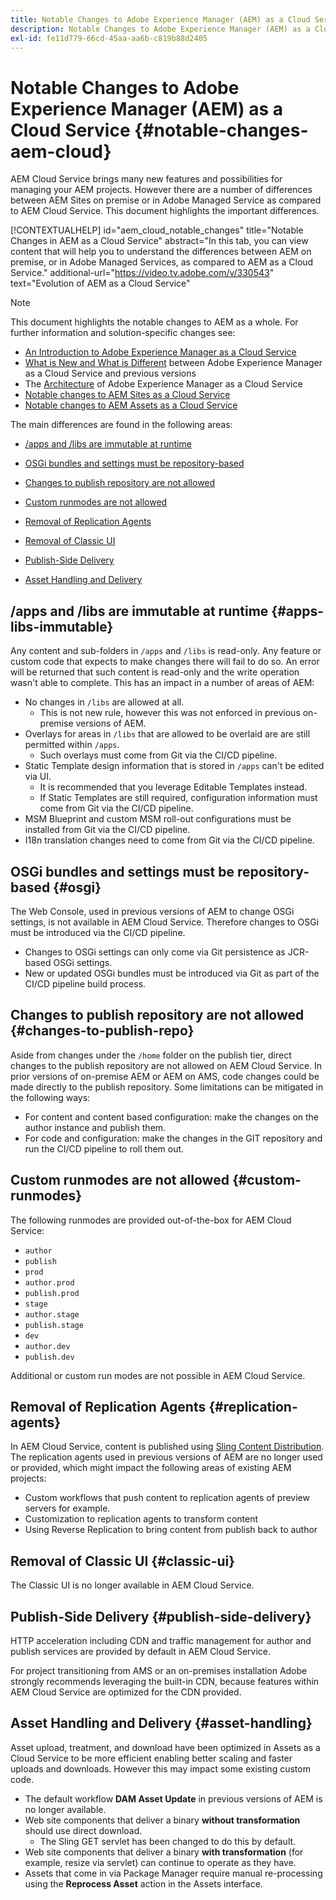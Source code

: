 ```yaml
---
title: Notable Changes to Adobe Experience Manager (AEM) as a Cloud Service
description: Notable Changes to Adobe Experience Manager (AEM) as a Cloud Service
exl-id: fe11d779-66cd-45aa-aa6b-c819b88d2405
---
```

# Notable Changes to Adobe Experience Manager (AEM) as a Cloud Service {#notable-changes-aem-cloud}

AEM Cloud Service brings many new features and possibilities for managing your AEM projects. However there are a number of differences between AEM Sites on premise or in Adobe Managed Service as compared to AEM Cloud Service. This document highlights the important differences.

[!CONTEXTUALHELP] id="aem_cloud_notable_changes" title="Notable Changes in AEM as a Cloud Service" abstract="In this tab, you can view content that will help you to understand the differences between AEM on premise, or in Adobe Managed Services, as compared to AEM as a Cloud Service." additional-url="https://video.tv.adobe.com/v/330543" text="Evolution of AEM as a Cloud Service"


>[!NOTE]
>This document highlights the notable changes to AEM as a whole. For further information and solution-specific changes see:
>
>* [An Introduction to Adobe Experience Manager as a Cloud Service](/help/overview/introduction.md)
>* [What is New and What is Different](/help/overview/what-is-new-and-different.md) between Adobe Experience Manager as a Cloud Service and previous versions
>* The [Architecture](/help/core-concepts/architecture.md) of Adobe Experience Manager as a Cloud Service
>* [Notable changes to AEM Sites as a Cloud Service](/help/sites-cloud/sites-cloud-changes.md)
>* [Notable changes to AEM Assets as a Cloud Service](/help/assets/assets-cloud-changes.md)

The main differences are found in the following areas:

* [/apps and /libs are immutable at runtime](#apps-libs-immutable)

* [OSGi bundles and settings must be repository-based](#osgi)

* [Changes to publish repository are not allowed](#changes-to-publish-repo)

* [Custom runmodes are not allowed](#custom-runmodes)

* [Removal of Replication Agents](#replication-agents)

* [Removal of Classic UI](#classic-ui)

* [Publish-Side Delivery](#publish-side-delivery)

* [Asset Handling and Delivery](#asset-handling)

## /apps and /libs are immutable at runtime {#apps-libs-immutable}

 Any content and sub-folders in `/apps` and `/libs` is read-only. Any feature or custom code that expects to make changes there will fail to do so. An error will be returned that such content is read-only and the write operation wasn't able to complete. This has an impact in a number of areas of AEM:

* No changes in `/libs` are allowed at all.
  * This is not new rule, however this was not enforced in previous on-premise versions of AEM.
* Overlays for areas in `/libs` that are allowed to be overlaid are are still permitted within `/apps`.
  * Such overlays must come from Git via the CI/CD pipeline.
* Static Template design information that is stored in `/apps` can't be edited via UI.
  * It is recommended that you leverage Editable Templates instead.
  * If Static Templates are still required, configuration information must come from Git via the CI/CD pipeline.
* MSM Blueprint and custom MSM roll-out configurations must be installed from Git via the CI/CD pipeline.
* I18n translation changes need to come from Git via the CI/CD pipeline.

## OSGi bundles and settings must be repository-based {#osgi}

The Web Console, used in previous versions of AEM to change OSGi settings, is not available in AEM Cloud Service. Therefore changes to OSGi must be introduced via the CI/CD pipeline.

* Changes to OSGi settings can only come via Git persistence as JCR-based OSGi settings.
* New or updated OSGi bundles must be introduced via Git as part of the CI/CD pipeline build process.

## Changes to publish repository are not allowed {#changes-to-publish-repo}

Aside from changes under the `/home` folder on the publish tier, direct changes to the publish repository are not allowed on AEM Cloud Service. In prior versions of on-premise AEM or AEM on AMS, code changes could be made directly to the publish repository. Some limitations can be mitigated in the following ways:

* For content and content based configuration: make the changes on the author instance and publish them.
* For code and configuration: make the changes in the GIT repository and run the CI/CD pipeline to roll them out.

## Custom runmodes are not allowed {#custom-runmodes}

The following runmodes are provided out-of-the-box for AEM Cloud Service:

* `author`
* `publish`
* `prod`
* `author.prod`
* `publish.prod`
* `stage`
* `author.stage`
* `publish.stage`
* `dev`
* `author.dev`
* `publish.dev`

Additional or custom run modes are not possible in AEM Cloud Service.

## Removal of Replication Agents {#replication-agents}

In AEM Cloud Service, content is published using [Sling Content Distribution](https://sling.apache.org/documentation/bundles/content-distribution.html). The replication agents used in previous versions of AEM are no longer used or provided, which might impact the following areas of existing AEM projects:

* Custom workflows that push content to replication agents of preview servers for example.
* Customization to replication agents to transform content
* Using Reverse Replication to bring content from publish back to author

## Removal of Classic UI {#classic-ui}

The Classic UI is no longer available in AEM Cloud Service.

## Publish-Side Delivery {#publish-side-delivery}

HTTP acceleration including CDN and traffic management for author and publish services are provided by default in AEM Cloud Service.

For project transitioning from AMS or an on-premises installation Adobe strongly recommends leveraging the built-in CDN, because features within AEM Cloud Service are optimized for the CDN provided.

## Asset Handling and Delivery {#asset-handling}

Asset upload, treatment, and download have been optimized in Assets as a Cloud Service to be more efficient enabling better scaling and faster uploads and downloads. However this may impact some existing custom code.

* The default workflow **DAM Asset Update** in previous versions of AEM is no longer available.
* Web site components that deliver a binary **without transformation** should use direct download.
  * The Sling GET servlet has been changed to do this by default.
* Web site components that deliver a binary **with transformation** (for example, resize via servlet) can continue to operate as they have.
* Assets that come in via Package Manager require manual re-processing using the **Reprocess Asset** action in the Assets interface.
